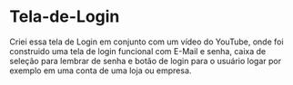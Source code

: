 # Tela-de-Login

Criei essa tela de Login em conjunto com um vídeo do YouTube, onde foi construido uma tela de login funcional com E-Mail e senha, caixa de seleção para lembrar de senha e botão de login para o usuário logar por exemplo em uma conta de uma loja ou empresa.
